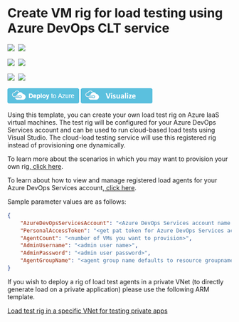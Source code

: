# Create VM rig for load testing using Azure DevOps CLT service

<IMG SRC="https://azurequickstartsservice.blob.core.windows.net/badges/101-vsts-cloudloadtest-rig/PublicLastTestDate.svg" />&nbsp;
<IMG SRC="https://azurequickstartsservice.blob.core.windows.net/badges/101-vsts-cloudloadtest-rig/PublicDeployment.svg" />&nbsp;

<IMG SRC="https://azurequickstartsservice.blob.core.windows.net/badges/101-vsts-cloudloadtest-rig/FairfaxLastTestDate.svg" />&nbsp;
<IMG SRC="https://azurequickstartsservice.blob.core.windows.net/badges/101-vsts-cloudloadtest-rig/FairfaxDeployment.svg" />&nbsp;

<IMG SRC="https://azurequickstartsservice.blob.core.windows.net/badges/101-vsts-cloudloadtest-rig/BestPracticeResult.svg" />&nbsp;
<IMG SRC="https://azurequickstartsservice.blob.core.windows.net/badges/101-vsts-cloudloadtest-rig/CredScanResult.svg" />&nbsp;

[![Deploy to Azure](https://raw.githubusercontent.com/Azure/azure-quickstart-templates/master/1-CONTRIBUTION-GUIDE/images/deploytoazure.png)](https://portal.azure.com/#create/Microsoft.Template/uri/https%3a%2f%2fraw.githubusercontent.com%2fAzure%2fazure-quickstart-templates%2fmaster%2f101-vsts-cloudloadtest-rig%2fazuredeploy.json)
<a href="http://armviz.io/#/?load=https%3a%2f%2fraw.githubusercontent.com%2fAzure%2fazure-quickstart-templates%2fmaster%2f101-vsts-cloudloadtest-rig%2fazuredeploy.json" target="_blank">
    <img src="https://raw.githubusercontent.com/Azure/azure-quickstart-templates/master/1-CONTRIBUTION-GUIDE/images/visualizebutton.png"/>
</a>

Using this template, you can create your own load test rig on Azure IaaS virtual machines. The test rig will be configured for your Azure DevOps Services account and can be used to run cloud-based load tests using Visual Studio. The cloud-load testing service will use this registered rig instead of provisioning one dynamically. 

To learn more about the scenarios in which you may want to provision your own rig,<a href="https://blogs.msdn.microsoft.com/visualstudioalm/2016/09/27/run-cloud-based-load-tests-using-your-own-machines-a-k-a-bring-your-own-subscription/" target="_blank"> click here</a>.

To learn about how to view and manage registered load agents for your Azure DevOps Services account,<a href="https://blogs.msdn.microsoft.com/visualstudioalm/2016/08/22/use-cloud-load-agents-on-your-infrastructure/" target="_blank"> click here</a>.

Sample parameter values are as follows:

```json
{
    "AzureDevOpsServicesAccount": "<Azure DevOps Services account name with which the rig will be configured>",
    "PersonalAccessToken": "<get pat token for Azure DevOps Services account>",
    "AgentCount": "<number of VMs you want to provision>",
    "AdminUsername": "<admin user name>",
    "AdminPassword": "<admin user password>",
    "AgentGroupName": "<agent group name defaults to resource groupname>"   
}
```

If you wish to deploy a rig of load test agents in a private VNet (to directly generate load on a private application) please use the following ARM template.

<a href="https://github.com/Azure/azure-quickstart-templates/tree/master/201-vsts-cloudloadtest-rig-existing-vnet"> Load test rig in a specific VNet for testing private apps </a>

